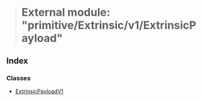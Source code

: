 > # External module: "primitive/Extrinsic/v1/ExtrinsicPayload"

## Index

### Classes

* [ExtrinsicPayloadV1](../classes/_primitive_extrinsic_v1_extrinsicpayload_.extrinsicpayloadv1.md)